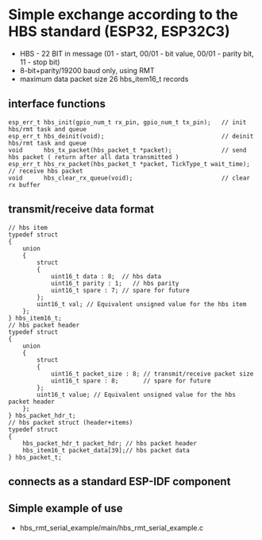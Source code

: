 # Simple exchange according to the HBS standard (ESP32, ESP32C3)
  - HBS - 22 BIT in message (01 - start, 00/01 - bit value, 00/01 - parity bit, 11 - stop bit)
  - 8-bit+parity/19200 baud only, using RMT 
  - maximum data packet size 26 hbs_item16_t records
## interface functions
```
esp_err_t hbs_init(gpio_num_t rx_pin, gpio_num_t tx_pin);   // init hbs/rmt task and queue
esp_err_t hbs_deinit(void);                                 // deinit hbs/rmt task and queue
void      hbs_tx_packet(hbs_packet_t *packet);              // send hbs packet ( return after all data transmitted )
esp_err_t hbs_rx_packet(hbs_packet_t *packet, TickType_t wait_time); // receive hbs packet
void      hbs_clear_rx_queue(void);                         // clear rx buffer
```
## transmit/receive data format
```
// hbs item
typedef struct
{
    union
    {
        struct
        {
            uint16_t data : 8;  // hbs data 
            uint16_t parity : 1;   // hbs parity  
            uint16_t spare : 7; // spare for future
        };
        uint16_t val; // Equivalent unsigned value for the hbs item 
    };
} hbs_item16_t;
// hbs packet header
typedef struct 
{
    union
    {
        struct
        {
            uint16_t packet_size : 8; // transmit/receive packet size
            uint16_t spare : 8;       // spare for future  
        };
        uint16_t value; // Equivalent unsigned value for the hbs packet header
    };
} hbs_packet_hdr_t;
// hbs packet struct (header+items)
typedef struct
{
    hbs_packet_hdr_t packet_hdr; // hbs packet header
    hbs_item16_t packet_data[39];// hbs packet data
} hbs_packet_t;
```
## connects as a standard ESP-IDF component
## Simple example of use
  - hbs_rmt_serial_example/main/hbs_rmt_serial_example.c
